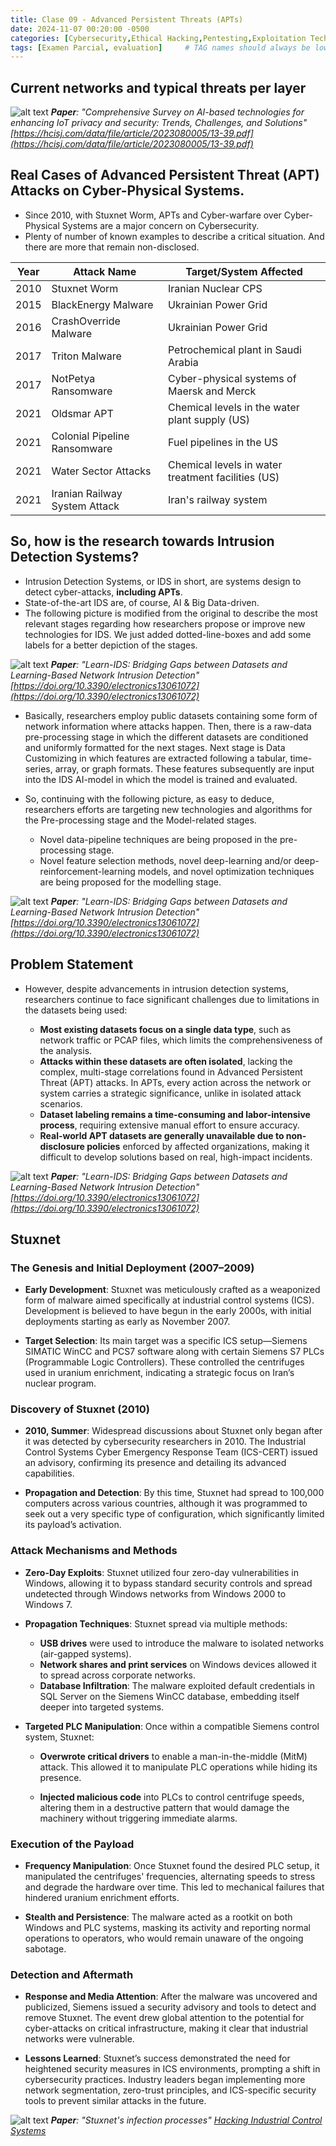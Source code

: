 ```yaml
---
title: Clase 09 - Advanced Persistent Threats (APTs)
date: 2024-11-07 00:20:00 -0500
categories: [Cybersecurity,Ethical Hacking,Pentesting,Exploitation Techniques]
tags: [Examen Parcial, evaluation]     # TAG names should always be lowercase
---
```


<!-- <hr style="border: none; height: 10px; background-color: #003b00;" />

# <font color="#87CEEB">Examen Parcial.</font>

<hr style="border: none; height: 10px; background-color: #003b00;" /> -->

## Current networks and typical threats per layer

![alt text](/assets/images/current-architectural-networks.png)
_**Paper**: "Comprehensive Survey on AI-based technologies for enhancing IoT privacy and security: Trends, Challenges, and Solutions"   
[https://hcisj.com/data/file/article/2023080005/13-39.pdf](https://hcisj.com/data/file/article/2023080005/13-39.pdf)_

## Real Cases of Advanced Persistent Threat (APT) Attacks on Cyber-Physical Systems. 

- Since 2010, with Stuxnet Worm, APTs and Cyber-warfare over Cyber-Physical Systems are a major concern on Cybersecurity.
- Plenty of number of known examples to describe a critical situation. And there are more that remain non-disclosed.

| Year  | Attack Name                | Target/System Affected                                    |
|-------|----------------------------|-----------------------------------------------------------|
| 2010  | Stuxnet Worm               | Iranian Nuclear CPS                                       |
| 2015  | BlackEnergy Malware        | Ukrainian Power Grid                                      |
| 2016  | CrashOverride Malware      | Ukrainian Power Grid                                      |
| 2017  | Triton Malware             | Petrochemical plant in Saudi Arabia                       |
| 2017  | NotPetya Ransomware        | Cyber-physical systems of Maersk and Merck                |
| 2021  | Oldsmar APT                | Chemical levels in the water plant supply (US)            |
| 2021  | Colonial Pipeline Ransomware | Fuel pipelines in the US                                |
| 2021  | Water Sector Attacks       | Chemical levels in water treatment facilities (US)        |
| 2021  | Iranian Railway System Attack | Iran's railway system                                  |

## So, how is the research towards Intrusion Detection Systems?

- Intrusion Detection Systems, or IDS in short, are systems design to detect cyber-attacks, **including APTs**.
- State-of-the-art IDS are, of course, AI & Big Data-driven.
- The following picture is modified from the original to describe the most relevant stages regarding how researchers propose or improve new technologies for IDS. We just added dotted-line-boxes and add some labels for a better depiction of the stages.

![alt text](/assets/images/research-trends-ids-1.png)
_**Paper**: "Learn-IDS: Bridging Gaps between Datasets and Learning-Based Network Intrusion Detection"
[https://doi.org/10.3390/electronics13061072](https://doi.org/10.3390/electronics13061072)_

- Basically, researchers employ public datasets containing some form of network information where attacks happen. Then, there is a raw-data pre-processing stage in which the different datasets are conditioned and uniformly formatted for the next stages. Next stage is Data Customizing in which features are extracted following a tabular, time-series, array, or graph formats. These features subsequently are input into the IDS AI-model in which the model is trained and evaluated.

- So, continuing with the following picture, as easy to deduce, researchers efforts are targeting new technologies and algorithms for the Pre-processing stage and the Model-related stages.
    - Novel data-pipeline techniques are being proposed in the pre-processing stage.
    - Novel feature selection methods, novel deep-learning and/or deep-reinforcement-learning models, and novel optimization techniques are being proposed for the modelling stage.

![alt text](/assets/images/research-trends-ids-2.png)
_**Paper**: "Learn-IDS: Bridging Gaps between Datasets and Learning-Based Network Intrusion Detection"
[https://doi.org/10.3390/electronics13061072](https://doi.org/10.3390/electronics13061072)_

<!-- - However, **researchers are still relying on datasets which:** 
    - Most of the time only considers **one type of data (network traffic, pcap)** 
    - Most of the attacks are **isolated attacks**, meaning that there is not strong correlation between them. Unlike ATP attacks, in which each action in the target system or network is meaningful.
    - These datasets need Labeling, which is time and effort consuming.
    - And most of the real APT attack datasets are Not available because of the non-disclose politics of the affected organization. -->

## Problem Statement

- However, despite advancements in intrusion detection systems, researchers continue to face significant challenges due to limitations in the datasets being used:

    - **Most existing datasets focus on a single data type**, such as network traffic or PCAP files, which limits the comprehensiveness of the analysis.
    - **Attacks within these datasets are often isolated**, lacking the complex, multi-stage correlations found in Advanced Persistent Threat (APT) attacks. In APTs, every action across the network or system carries a strategic significance, unlike in isolated attack scenarios.
    - **Dataset labeling remains a time-consuming and labor-intensive process**, requiring extensive manual effort to ensure accuracy.
    + **Real-world APT datasets are generally unavailable due to non-disclosure policies** enforced by affected organizations, making it difficult to develop solutions based on real, high-impact incidents.

![alt text](/assets/images/research-trends-ids-3.png)
_**Paper**: "Learn-IDS: Bridging Gaps between Datasets and Learning-Based Network Intrusion Detection"
[https://doi.org/10.3390/electronics13061072](https://doi.org/10.3390/electronics13061072)_


## Stuxnet

### The Genesis and Initial Deployment (2007–2009)

- **Early Development**: Stuxnet was meticulously crafted as a weaponized form of malware aimed specifically at industrial control systems (ICS). Development is believed to have begun in the early 2000s, with initial deployments starting as early as November 2007​.

- **Target Selection**: Its main target was a specific ICS setup—Siemens SIMATIC WinCC and PCS7 software along with certain Siemens S7 PLCs (Programmable Logic Controllers). These controlled the centrifuges used in uranium enrichment, indicating a strategic focus on Iran’s nuclear program.

### Discovery of Stuxnet (2010)

- **2010, Summer**: Widespread discussions about Stuxnet only began after it was detected by cybersecurity researchers in 2010. The Industrial Control Systems Cyber Emergency Response Team (ICS-CERT) issued an advisory, confirming its presence and detailing its advanced capabilities​.

- **Propagation and Detection**: By this time, Stuxnet had spread to 100,000 computers across various countries, although it was programmed to seek out a very specific type of configuration, which significantly limited its payload’s activation.

### Attack Mechanisms and Methods

- **Zero-Day Exploits**: Stuxnet utilized four zero-day vulnerabilities in Windows, allowing it to bypass standard security controls and spread undetected through Windows networks from Windows 2000 to Windows 7​.

- **Propagation Techniques**: Stuxnet spread via multiple methods:
    - **USB drives** were used to introduce the malware to isolated networks (air-gapped systems).
    - **Network shares and print services** on Windows devices allowed it to spread across corporate networks.
    - **Database Infiltration**: The malware exploited default credentials in SQL Server on the Siemens WinCC database, embedding itself deeper into targeted systems.

- **Targeted PLC Manipulation**: Once within a compatible Siemens control system, Stuxnet:

    - **Overwrote critical drivers** to enable a man-in-the-middle (MitM) attack. This allowed it to manipulate PLC operations while hiding its presence.

    - **Injected malicious code** into PLCs to control centrifuge speeds, altering them in a destructive pattern that would damage the machinery without triggering immediate alarms.

### Execution of the Payload

- **Frequency Manipulation**: Once Stuxnet found the desired PLC setup, it manipulated the centrifuges' frequencies, alternating speeds to stress and degrade the hardware over time. This led to mechanical failures that hindered uranium enrichment efforts.
    
- **Stealth and Persistence**: The malware acted as a rootkit on both Windows and PLC systems, masking its activity and reporting normal operations to operators, who would remain unaware of the ongoing sabotage​.

### Detection and Aftermath

- **Response and Media Attention**: After the malware was uncovered and publicized, Siemens issued a security advisory and tools to detect and remove Stuxnet. The event drew global attention to the potential for cyber-attacks on critical infrastructure, making it clear that industrial networks were vulnerable​.

- **Lessons Learned**: Stuxnet’s success demonstrated the need for heightened security measures in ICS environments, prompting a shift in cybersecurity practices. Industry leaders began implementing more network segmentation, zero-trust principles, and ICS-specific security tools to prevent similar attacks in the future.

![alt text](/assets/images/stuxnet-infection-process.png)
_**Paper**: "Stuxnet's infection processes"
[Hacking Industrial Control Systems](https://www.sciencedirect.com/book/9780124201149/industrial-network-security)_